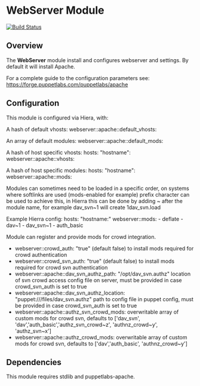 # WebServer Module
[![Build Status](https://travis-ci.org/Adaptavist/puppet-webserver.svg?branch=master)](https://travis-ci.org/Adaptavist/puppet-webserver)

## Overview

The **WebServer** module install and configures webserver and settings. By default it will install Apache.

For a complete guide to the configuration parameters see:
https://forge.puppetlabs.com/puppetlabs/apache

## Configuration

This module is configured via Hiera, with:

A hash of default vhosts:
  webserver::apache::default_vhosts:

An array of default modules:
  webserver::apache::default_mods:

A hash of host specific vhosts:
  hosts:
    "hostname":
      webserver::apache::vhosts:

A hash of host specific modules:
  hosts:
    "hostname":
      webserver::apache::mods:

Modules can sometimes need to be loaded in a specific order, on systems where softlinks are used
(mods-enabled for example) prefix character can be used to achieve this, in Hierra this can be done
by adding ~<PREFIX> after the module name, for example dav_svn~1 will create 1dav_svn.load

Example Hierra config:
  hosts:
    "hostname:" 
      webserver::mods:
        - deflate
        - dav~1
        - dav_svn~1
        - auth_basic

Module can register and provide mods for crowd integration. 

* webserver::crowd_auth: "true" (default false) to install mods required for crowd authentication
* webserver::crowd_svn_auth: "true" (default false) to install mods required for crowd svn authentication
* webserver::apache::dav_svn_authz_path: "/opt/dav_svn.authz" location of svn crowd access config file on server, must be provided in case crowd_svn_auth is set to true
* webserver::apache::dav_svn_authz_location: "puppet:///files/dav_svn.authz" path to config file in puppet config, must be provided in case crowd_svn_auth is set to true 
* webserver::apache::authz_svn_crowd_mods: overwritable array of custom mods for crowd svn, defaults to ['dav_svn', 'dav','auth_basic','authz_svn_crowd~z', 'authnz_crowd~y', 'authz_svn~x']
* webserver::apache::authz_crowd_mods: overwritable array of custom mods for crowd svn, defaults to ['dav','auth_basic', 'authnz_crowd~y']

## Dependencies

This module requires stdlib and puppetlabs-apache.

